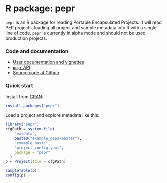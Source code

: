 # R package: pepr

<!-- <img src="/img/logo_R.svg" alt="" style="float:left; margin:20px"> -->

`pepr` is an R package for reading Portable Encapsulated Projects. It will read PEP projects, loading all project and sample metadata into R with a single line of code. `pepr` is currently in alpha mode and should not be used production projects.

### Code and documentation

* [User documentation and vignettes](http://code.databio.org/pepr/)
* [`pepr` API](https://code.databio.org/pepr/reference/index.html)
* [Source code at Github](https://github.com/pepkit/pepr)

### Quick start

Install from [CRAN](https://cran.rstudio.com/web/packages/pepr/index.html):

```R
install.packages("pepr")
```

Load a project and explore metadata like this:

```R
library("pepr")
cfgPath = system.file(
    "extdata",
    paste0("example_peps-master"),
    "example_basic",
    "project_config.yaml",
    package = "pepr"
  )
p = Project(file = cfgPath)

sampleTable(p)
config(p)
```